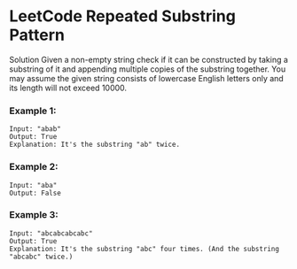 # LeetCode Repeated Substring Pattern

Solution
Given a non-empty string check if it can be constructed by taking a substring of it and appending multiple copies of the substring together. You may assume the given string consists of lowercase English letters only and its length will not exceed 10000.

 

### Example 1:
```
Input: "abab"
Output: True
Explanation: It's the substring "ab" twice.
```

### Example 2:
```
Input: "aba"
Output: False
```

### Example 3:
```
Input: "abcabcabcabc"
Output: True
Explanation: It's the substring "abc" four times. (And the substring "abcabc" twice.)
```